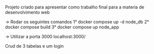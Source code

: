 Projeto criado para apresentar como trabalho final para a materia de desenvolvimento web

-> Rodar os seguintes comandos
1° docker compose up -d node_db
2° docker compose build
3° docker compose up node_app

-> Utilizar a porta 3000 
localhost:3000/

Crud de 3 tabelas e um login